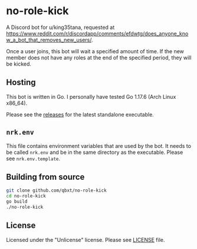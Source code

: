 # no-role-kick
A Discord bot for u/king35tana, requested at https://www.reddit.com/r/discordapp/comments/efdwtg/does_anyone_know_a_bot_that_removes_new_users/. 

Once a user joins, this bot will wait a specified amount of time. 
If the new member does not have any roles at the end of the specified period, they will be kicked. 

## Hosting
This bot is written in Go. I personally have tested Go 1.17.6 (Arch Linux x86_64).

Please see the [releases](https://github.com/qbxt/no-role-kick/releases) for the latest standalone executable.

## `nrk.env`
This file contains environment variables that are used by the bot.
It needs to be called `nrk.env` and be in the same directory as the executable.
Please see `nrk.env.template`.

## Building from source
```sh
git clone github.com/qbxt/no-role-kick
cd no-role-kick
go build
./no-role-kick
```

## License
Licensed under the "Unlicense" license.
Please see [LICENSE](LICENSE.md) file.